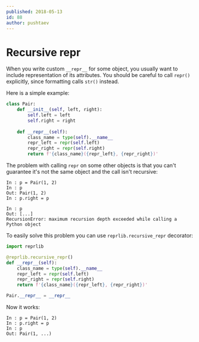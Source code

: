 ```yaml
---
published: 2018-05-13
id: 88
author: pushtaev
---
```


# Recursive repr

When you write custom `__repr__` for some object, you usually want to include representation of its attributes.
You should be careful to call `repr()` explicitly, since formatting calls `str()` instead.

Here is a simple example:

```python
class Pair:
    def __init__(self, left, right):
        self.left = left
        self.right = right
        
    def __repr__(self):
        class_name = type(self).__name__
        repr_left = repr(self.left)
        repr_right = repr(self.right)
        return f'{class_name}({repr_left}, {repr_right})'
```

The problem with calling `repr` on some other objects is that you can't guarantee it's not the same object and the call isn't recursive:

```ipython {continue}
In : p = Pair(1, 2)
In : p
Out: Pair(1, 2)
In : p.right = p
```

```ipython {continue} {shield:RecursionError} {merge} {python-interactive-no-check}
In : p
Out: [...]
RecursionError: maximum recursion depth exceeded while calling a Python object
```

To easily solve this problem you can use `reprlib.recursive_repr` decorator:

```python {hide} {continue}
import reprlib
```

```python {continue}
@reprlib.recursive_repr()
def __repr__(self):
    class_name = type(self).__name__
    repr_left = repr(self.left)
    repr_right = repr(self.right)
    return f'{class_name}({repr_left}, {repr_right})'
```

```python {hide} {continue}
Pair.__repr__ = __repr__
```

Now it works:

```ipython {continue}
In : p = Pair(1, 2)
In : p.right = p
In : p
Out: Pair(1, ...)
```
